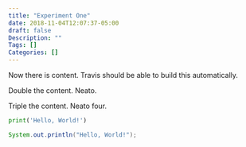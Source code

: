 ```yaml
---
title: "Experiment One"
date: 2018-11-04T12:07:37-05:00
draft: false
Description: ""
Tags: []
Categories: []
---
```


Now there is content. Travis should be able to build this automatically.

Double the content. Neato.

Triple the content. Neato four.

```py
print('Hello, World!')
```

```java
System.out.println("Hello, World!");
```
